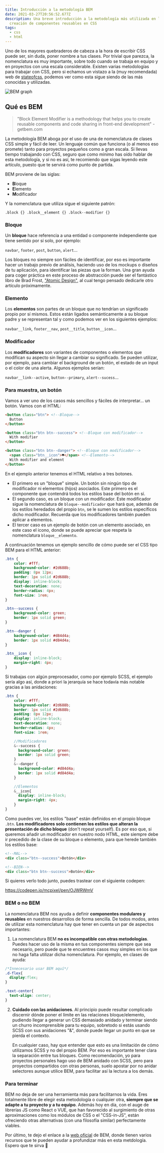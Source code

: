 ```yaml
---
title: Introducción a la metodología BEM
date: 2021-03-27T20:56:52.677Z
description: Una breve introducción a la metodología más utilizada en la
  creación de componentes reusables en CSS
tags:
  - css
  - html
---
```

Uno de los mayores quebraderos de cabeza a la hora de escribir CSS puede ser, sin duda, poner nombre a tus clases. Por trivial que parezca, la nomenclatura es muy importante, sobre todo cuando se trabaja en equipo y en proyectos con una escala considerable. Existen varias metodologías para trabajar con CSS, pero si echamos un vistazo a la (muy recomendada) web de [stateofcss](https://2020.stateofcss.com/en-US/technologies/methodologies/), podemos ver como esta sigue siendo de las más conocidas y utilizadas.

![BEM graph](css_methodologies_experience_ranking.png "BEM graph")

## Qué es BEM

> "Block Element Modifier is a methodology that helps you to create reusable components and code sharing in front-end development" - getbem.com

La metodología BEM aboga por el uso de una de nomenclatura de clases CSS simple y fácil de leer. Un lenguaje común que funciona (o al menos eso promete) tanto para proyectos pequeños como a gran escala. Si llevas tiempo trabajando con CSS, seguro que como mínimo has oído hablar de esta metodología, y si no es así, te recomiendo que sigas leyendo este artículo, puesto que te servirá como punto de partida.

BEM proviene de las siglas:

* **B**loque
* **E**lemento
* **M**odificador

Y la nomenclatura que utiliza sigue el siguiente patrón:

`.block {}
.block__element {}
.block--modifier {}`

### Bloque

Un **bloque** hace referencia a una entidad o componente independiente que tiene sentido por sí solo, por ejemplo:  

`navbar`, `footer`, `post`, `button`, `alert`...

Los bloques no siempre son fáciles de identificar, por eso es importante hacer un trabajo previo de análisis, haciendo uso de los mockups o diseños de tu aplicación, para identificar las piezas que la forman. Una gran ayuda para coger práctica en este proceso de abstracción puede ser el fantástico libro de Brad Frost, ["Atomic Design"](https://atomicdesign.bradfrost.com/), al cual tengo pensado dedicarle otro artículo próximamente.

### Elemento

Los **elementos** son partes de un bloque que no tendrían un significado propio por sí mismos. Estos están ligados semánticamente a su bloque padre y se representan tal y como podemos ver en los siguientes ejemplos:

`navbar__link`, `footer__nav`, `post__title`, `button__icon`...

### Modificador

Los **modificadores** son variantes de componentes o elementos que modifican su aspecto sin llegar a cambiar su significado. Se pueden utilizar, por ejemplo, para cambiar el background de un botón, el estado de un input o el color de una alerta. Algunos ejemplos serían:

`navbar__link--active`, `button--primary`, `alert--sucess`...

### Para muestra, un botón

Vamos a ver uno de los casos más sencillos y fáciles de interpretar... un botón. Vamos con el HTML:

```html
<button class="btn"> <!--Bloque-->
  Button
</button>

<button class="btn btn--success"> <!--Bloque con modificador-->
  With modifier
</button>

<button class="btn btn--danger"> <!--Bloque con modificador-->
  <span class="btn__icon">♥</span> <!--Elemento-->
  With modifier and element
</button>
```

En el ejemplo anterior tenemos el HTML relativo a tres botones.  

* El primero es un "bloque" simple. Un botón sin ningún tipo de modificador ni elementos (hijos) asociados. Este primero es el componente que contendrá todos los estilos base del botón en sí. 
* El segundo caso, es un bloque con un modificador. Este modificador sigue la nomenclatura de `bloque--modificador` que hará que, además de los estilos heredados del propio `btn`, se le sumen los estilos específicos dicho modificador. Recuerda que los modificadores también pueden aplicar a elementos.
* El tercer caso es un ejemplo de botón con un elemento asociado, en este caso el icono, donde se puede apreciar que respeta la nomenclatura `bloque__elemento`. 

A continuación tenemos un ejemplo sencillo de cómo puede ser el CSS tipo BEM para el HTML anterior:

```css
.btn { 
    color: #fff;
    background-color: #2d688b;
    padding: 8px 12px;
    border: 1px solid #2d688b;
    display: inline-block;
    text-decoration: none;
    border-radius: 4px;
    font-size: 1rem;
}

.btn--success {
    background-color: green;
    border: 1px solid green;
}

.btn--danger {
    background-color: #d84d4a;
    border: 1px solid #d84d4a;
}

.btn__icon {
    display: inline-block;
    margin-right: 4px;
}
```

Si trabajas con algún preprocesador, como por ejemplo SCSS, el ejemplo sería algo así, donde a priori la jerarquía se hace todavía más notable gracias a las anidaciones:

```scss
.btn {
    color: #fff;
    background-color: #2d688b;
    border: 1px solid #2d688b;
    padding: 8px 12px;
    display: inline-block;
    text-decoration: none;
    border-radius: 4px;
    font-size: 1rem;

    //Modificadores
    &--success {
      background-color: green;
      border: 1px solid green;
    }
    &--danger {
      background-color: #d84d4a;
      border: 1px solid #d84d4a;
    }

    //Elementos
    &__icon{
      display: inline-block;
      margin-right: 4px;
    }
}
```

Como puedes ver, los estilos "base" están definidos en el propio bloque `.btn`. **Los modificadores solo contienen los estilos que alteran la presentación de dicho bloque** (don't repeat yourself). Es por eso que, si queremos añadir un modificador en nuestro nodo HTML, este siempre debe ir precedido de la clase de su bloque o elemento, para que herede también los estilos base:

```html
<!--MAL-->
<div class="btn--success">Botón</div>

<!--BIEN-->
<div class="btn btn--success">Botón</div>
```

Si quieres verlo todo junto, puedes trastear con el siguiente codepen:

https://codepen.io/mcpixel/pen/OJWRWmV

### BEM o no BEM

La nomenclatura BEM nos ayuda a definir **componentes modulares y reusables** en nuestros desarrollos de forma sencilla. De todos modos, antes de utilizar esta nomenclatura hay que tener en cuenta un par de aspectos importantes:

1. La nomenclatura BEM **no es incompatible con otras metodologías**. Puedes hacer uso de la misma en tus componentes siempre que sea necesario, pero puede que te encuentres casos muy simples en los que no haga falta utilizar dicha nomenclatura. Por ejemplo, en clases de ayuda:

```css
/*Innecesario usar BEM aquí*/
.d-flex{
  display:flex;
}

.text-center{
  text-align: center;
}
```

2. **Cuidado con las anidaciones**. Al principio puede resultar complicado discernir dónde poner el límite en las relaciones bloque/elemento, pudiendo llegar a generar un CSS demasiado anidado y terminar siendo un churro incomprensible para tu equipo, sobretodo si estás usando SCSS con sus anidaciones "&", donde puede llegar un punto en que se pierda el contexto. 

   En cualquier caso, hay que entender que esto es una limitación de cómo utilizamos SCSS y no del propio BEM. Por eso es importante tener clara la separación entre tus bloques. Como recomendación, yo para proyectos personales hago uso de BEM anidado con SCSS, pero para proyectos compartidos con otras personas, suelo apostar por no anidar selectores aunque utilice BEM, para facilitar así la lectura a los demás. 

### Para terminar

BEM no deja de ser una herramienta más para facilitarnos la vida. Eres totalmente libre de elegir esta metodología o cualquier otra, **siempre que se adapte a tu proyecto y a tu equipo**. Además hoy en día, con el auge de librerías JS como React o VUE, que han favorecido al surgimiento de otras aproximaciones como los módulos de CSS o el "CSS-in-JS", están ofreciendo otras alternativas (con una filosofía similar) perfectamente viables.

Por último, te dejo el enlace a la [web oficial](http://getbem.com/) de BEM, donde tienen varios recursos que te pueden ayudar a profundizar más en esta metdología. Espero que te sirva 🙂